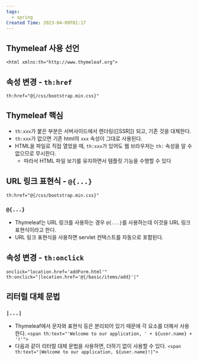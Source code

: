 ```yaml
---
tags:
  - spring
Created Time: 2023-04-09T01:17
---
```

## Thymeleaf 사용 선언
`<html xmlns:th="http://www.thymeleaf.org">`

## 속성 변경 - `th:href`
`th:href="@{/css/bootstrap.min.css}"`

## Thymeleaf 핵심
- `th:xxx`가 붙은 부분은 서버사이드에서 렌더링([[SSR]]) 되고, 기존 것을 대체한다.
- `th:xxx`가 없으면 기존 html의 `xxx` 속성이 그대로 사용된다.
- HTML을 파일로 직접 열었을 때, `th:xxx`가 있어도 웹 브라우저는 `th:` 속성을 알 수 없으므로 무시한다.
	- 따라서 HTML 파일 보기를 유지하면서 템플릿 기능을 수행할 수 있다
## URL 링크 표현식 - `@{...}`
`th:href="@{/css/bootstrap.min.css}"`
### `@{...}`
- Thymeleaf는 URL 링크를 사용하는 경우 `@{...}`를 사용하는데 이것을 URL 링크 표현식이라고 한다.
- URL 링크 표현식을 사용하면 servlet 컨텍스트를 자동으로 포함된다.
## 속성 변경 - `th:onclick`
`onclick="location.href='addForm.html'"`
`th:onclick="|location.href='@{/basic/items/add}'|"`
## 리터럴 대체 문법
### `|...|`
- Thymeleaf에서 문자와 표현식 등은 분리되어 있기 때문에 각 요소를 더해서 사용한다.
`<span th:text="'Welcome to our application, ' + ${user.name} + '!'">`
- 다음과 같이 리터럴 대체 문법을 사용하면, 더하기 없이 사용할 수 있다.
`<span th:text="|Welcome to our application, ${user.name}!|">`

